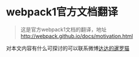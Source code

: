 # webpack1官方文档翻译

> 这是官方webpack1文档的翻译，地址 http://webpack.github.io/docs/motivation.html

对本文内容有什么可探讨的可以联系微博[达达的暹罗猫](http://weibo.com/u/2115840795/home?wvr=5)
